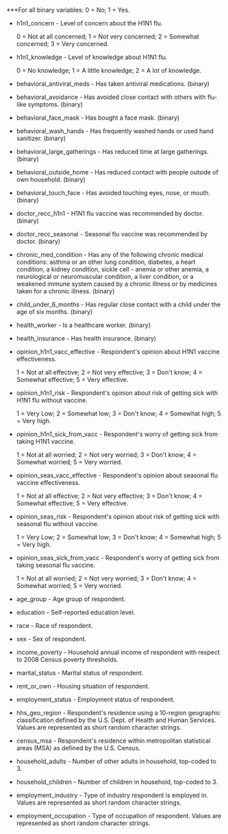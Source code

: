 ***For all binary variables: 0 = No; 1 = Yes.

- h1n1_concern - Level of concern about the H1N1 flu.

  0 = Not at all concerned; 1 = Not very concerned; 2 = Somewhat concerned; 3 = Very concerned.

- h1n1_knowledge - Level of knowledge about H1N1 flu.

  0 = No knowledge; 1 = A little knowledge; 2 = A lot of knowledge.

- behavioral_antiviral_meds - Has taken antiviral medications. (binary)
- behavioral_avoidance - Has avoided close contact with others with flu-like symptoms. (binary)
- behavioral_face_mask - Has bought a face mask. (binary)
- behavioral_wash_hands - Has frequently washed hands or used hand sanitizer. (binary)
- behavioral_large_gatherings - Has reduced time at large gatherings. (binary)
- behavioral_outside_home - Has reduced contact with people outside of own household. (binary)
- behavioral_touch_face - Has avoided touching eyes, nose, or mouth. (binary)
- doctor_recc_h1n1 - H1N1 flu vaccine was recommended by doctor. (binary)
- doctor_recc_seasonal - Seasonal flu vaccine was recommended by doctor. (binary)
- chronic_med_condition - Has any of the following chronic medical conditions: asthma or an other lung condition, diabetes, a heart condition, a kidney condition, sickle cell - anemia or other anemia, a neurological or neuromuscular condition, a liver condition, or a weakened immune system caused by a chronic illness or by medicines taken for a chronic illness. (binary)
- child_under_6_months - Has regular close contact with a child under the age of six months. (binary)
- health_worker - Is a healthcare worker. (binary)
- health_insurance - Has health insurance. (binary)
- opinion_h1n1_vacc_effective - Respondent's opinion about H1N1 vaccine effectiveness.

  1 = Not at all effective; 2 = Not very effective; 3 = Don't know; 4 = Somewhat effective; 5 = Very effective.

- opinion_h1n1_risk - Respondent's opinion about risk of getting sick with H1N1 flu without vaccine.

  1 = Very Low; 2 = Somewhat low; 3 = Don't know; 4 = Somewhat high; 5 = Very high.

- opinion_h1n1_sick_from_vacc - Respondent's worry of getting sick from taking H1N1 vaccine.

  1 = Not at all worried; 2 = Not very worried; 3 = Don't know; 4 = Somewhat worried; 5 = Very worried.

- opinion_seas_vacc_effective - Respondent's opinion about seasonal flu vaccine effectiveness.

  1 = Not at all effective; 2 = Not very effective; 3 = Don't know; 4 = Somewhat effective; 5 = Very effective.

- opinion_seas_risk - Respondent's opinion about risk of getting sick with seasonal flu without vaccine.

  1 = Very Low; 2 = Somewhat low; 3 = Don't know; 4 = Somewhat high; 5 = Very high.

- opinion_seas_sick_from_vacc - Respondent's worry of getting sick from taking seasonal flu vaccine.

  1 = Not at all worried; 2 = Not very worried; 3 = Don't know; 4 = Somewhat worried; 5 = Very worried.

- age_group - Age group of respondent.
- education - Self-reported education level.
- race - Race of respondent.
- sex - Sex of respondent.
- income_poverty - Household annual income of respondent with respect to 2008 Census poverty thresholds.
- marital_status - Marital status of respondent.
- rent_or_own - Housing situation of respondent.
- employment_status - Employment status of respondent.
- hhs_geo_region - Respondent's residence using a 10-region geographic classification defined by the U.S. Dept. of Health and Human Services. Values are represented as short random character strings.
- census_msa - Respondent's residence within metropolitan statistical areas (MSA) as defined by the U.S. Census.
- household_adults - Number of other adults in household, top-coded to 3.
- household_children - Number of children in household, top-coded to 3.
- employment_industry - Type of industry respondent is employed in. Values are represented as short random character strings.
- employment_occupation - Type of occupation of respondent. Values are represented as short random character strings.